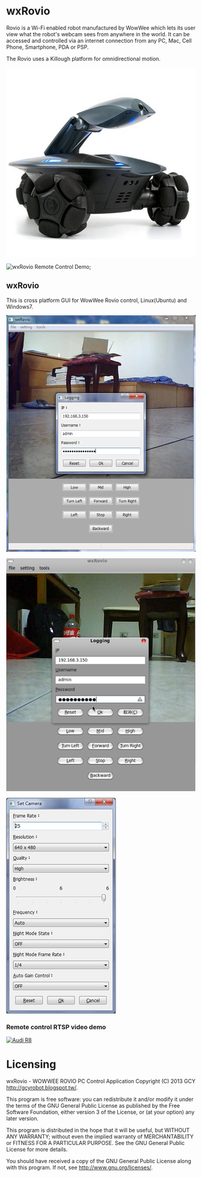 wxRovio
=======

Rovio is a Wi-Fi enabled robot manufactured by WowWee which lets its user view what the robot's webcam sees from anywhere in the world. It can be accessed and controlled via an internet connection from any PC, Mac, Cell Phone, Smartphone, PDA or PSP.

The Rovio uses a Killough platform for omnidirectional motion.

![WowWee Rovio](https://github.com/GCY/wxRovio/blob/master/res/WowWee%20Rovio.jpg)

![wxRovio Remote Control Demo](https://github.com/GCY/wxRovio/blob/master/res/wxRovio%20Remote%20Control%20Demo.gif);

## wxRovio
This is  cross platform GUI for WowWee Rovio control, Linux(Ubuntu) and Windows7.

![win7](https://github.com/GCY/wxRovio/blob/master/res/wxRovio%20GUI%20windows7.png)

![ubuntu](https://github.com/GCY/wxRovio/blob/master/res/wxRovio%20GUI%20Ubuntu.png)

![camera setting](https://github.com/GCY/wxRovio/blob/master/res/Rovio%20Camera%20Setting.png)

### Remote control RTSP video demo 

[![Audi R8](http://img.youtube.com/vi/EUUJY8NPWs8/0.jpg)](https://youtu.be/EUUJY8NPWs8)

Licensing
=======
wxRovio - WOWWEE ROVIO PC Control Application
Copyright (C) 2013  GCY <http://gcyrobot.blogspot.tw/>.

This program is free software: you can redistribute it and/or modify
it under the terms of the GNU General Public License as published by
the Free Software Foundation, either version 3 of the License, or
(at your option) any later version.

This program is distributed in the hope that it will be useful,
but WITHOUT ANY WARRANTY; without even the implied warranty of
MERCHANTABILITY or FITNESS FOR A PARTICULAR PURPOSE.  See the
GNU General Public License for more details.

You should have received a copy of the GNU General Public License
along with this program.  If not, see <http://www.gnu.org/licenses/>.

